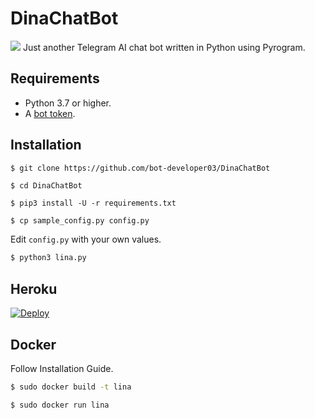 # DinaChatBot
<img src="https://telegra.ph/file/df1be19f9eba88878806a.jpg"/>
Just another Telegram AI chat bot written in Python using Pyrogram.

## Requirements

- Python 3.7 or higher.
- A [bot token](//t.me/botfather).


## Installation

```sh
$ git clone https://github.com/bot-developer03/DinaChatBot
```
```
$ cd DinaChatBot
```
```
$ pip3 install -U -r requirements.txt
```
```
$ cp sample_config.py config.py
```
Edit `config.py` with your own values.
```sh
$ python3 lina.py
```


## Heroku

[![Deploy](https://www.herokucdn.com/deploy/button.svg)](https://heroku.com/deploy?template=https://github.com/TheHamkerCat/LunaChatBot/tree/master)


## Docker

Follow Installation Guide.
```sh
$ sudo docker build -t lina
```
```
$ sudo docker run lina
```
